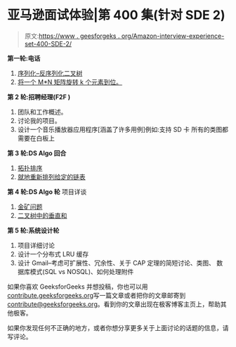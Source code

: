 # 亚马逊面试体验|第 400 集(针对 SDE 2)

> 原文:[https://www . geesforgeks . org/Amazon-interview-experience-set-400-SDE-2/](https://www.geeksforgeeks.org/amazon-interview-experience-set-400-sde-2/)

**第一轮:电话**

1.  [序列化–反序列化二叉树](https://practice.geeksforgeeks.org/problems/serialize-and-deserialize-a-binary-tree/1)
2.  [将一个 M*N 矩阵旋转 k 个元素到位。](https://www.geeksforgeeks.org/rotate-ring-matrix-anticlockwise-k-elements/)

**第 2 轮:招聘经理(F2F )**

1.  团队和工作概述。
2.  讨论我的项目。
3.  设计一个音乐播放器应用程序[涵盖了许多用例]例如:支持 SD 卡
    所有的类图都需要在白板上

**第 3 轮:DS Algo 回合**

1.  [拓扑排序](https://practice.geeksforgeeks.org/problems/topological-sort/1)
2.  [就地重新排列给定的链表](https://practice.geeksforgeeks.org/problems/reorder-list/1)

**第 4 轮:DS Algo 轮**
项目详谈

1.  [金矿问题](https://practice.geeksforgeeks.org/problems/gold-mine-problem/0)
2.  [二叉树中的垂直和](https://practice.geeksforgeeks.org/problems/vertical-sum/1)

**第 5 轮:系统设计轮**

1.  项目详细讨论
2.  设计一个分布式 LRU 缓存
3.  设计 Gmail–考虑可扩展性、冗余性、关于 CAP 定理的简短讨论、类图、
    数据库模式(SQL vs NOSQL)、如何处理附件

如果你喜欢 GeeksforGeeks 并想投稿，你也可以用[contribute.geeksforgeeks.org](http://www.contribute.geeksforgeeks.org)写一篇文章或者把你的文章邮寄到 contribute@geeksforgeeks.org。看到你的文章出现在极客博客主页上，帮助其他极客。

如果你发现任何不正确的地方，或者你想分享更多关于上面讨论的话题的信息，请写评论。